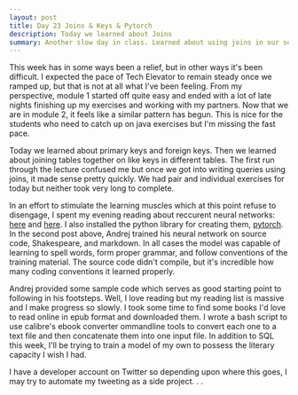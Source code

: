 ```yaml
---
layout: post
title: Day 23 Joins & Keys & Pytorch
description: Today we learned about Joins
summary: Another slow day in class. Learned about using joins in our sql statements to relate data from multiple tables. After class, I did some reading on pytorch and recurrent neural networks.  
---
```


This week has in some ways been a relief, but in other ways it's been difficult. I expected the pace of Tech Elevator to remain steady once we ramped up, but that is not at all what I've been feeling. From my perspective, module 1 started off quite easy and ended with a lot of late nights finishing up my exercises and working with my partners. Now that we are in module 2, it feels like a similar pattern has begun. This is nice for the students who need to catch up on java exercises but I'm missing the fast pace. 

Today we learned about primary keys and foreign keys. Then we learned about joining tables together on like keys in different tables. The first run through the lecture confused me but once we got into writing queries using joins, it made sense pretty quickly. We had pair and individual exercises for today but neither took very long to complete. 

In an effort to stimulate the learning muscles which at this point refuse to disengage, I spent my evening reading about reccurent neural networks: [here](https://colah.github.io/posts/2015-08-Understanding-LSTMs/) and [here](https://karpathy.github.io/2015/05/21/rnn-effectiveness/). I also installed the python library for creating them, [pytorch](https://pytorch.org/). In the second post above, Andrej trained his neural network on source code, Shakespeare, and markdown. In all cases the model was capable of learning to spell words, form proper grammar, and follow conventions of the training material. The source code didn't compile, but it's incredible how many coding conventions it learned properly. 

Andrej provided some sample code which serves as good starting point to following in his footsteps. Well, I love reading but my reading list is massive and I make progress so slowly. I took some time to find some books I'd love to read online in epub format and downloaded them. I wrote a bash script to use calibre's ebook converter ommandline tools to convert each one to a text file and then concatenate them into one input file. In addition to SQL this week, I'll be trying to train a model of my own to possess the literary capacity I wish I had. 

I have a developer account on Twitter so depending upon where this goes, I may try to automate my tweeting as a side project. . .